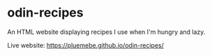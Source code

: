# odin-recipes
An HTML website displaying recipes I use when I'm hungry and lazy.

Live website: https://pluemebe.github.io/odin-recipes/